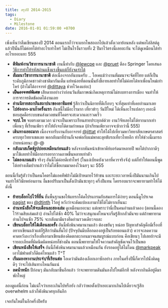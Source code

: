 ```yaml
---
title: สรุปปี 2014-2015
tags:
  - Diary
  - Milestone
date: 2016-01-01 01:59:00 +0700
---
```


เพิ่งเห็นว่าลืมเขียนของปี 2014 ตอนแรกก็ว่าจะแยกโพสออกไปแล้วตั้งเวลาย้อนหลัง แต่พอไล่ลิสต์ดูแล้วปีนั้นก็ไม่ค่อยได้ทำอะไรเท่าไหร่ ไม่เป็นไรงั้นรวบทั้ง 2 ปีมาไว้ตรงนี้เลยละกัน จะได้ดูเหมือนได้ทำอะไรเยอะแยะ 555

- __ตีพิมพ์งานวิชาการนานาชาติ__ งานนี้ทำกับ [@lewcpe][] และ [@pruet][] ตีลง Springer โดยเสนอ[วิธีการทำให้รหัสผ่านแข็งแรงขึ้นแต่ก็ยังจดจำได้][travel password]
- __สัมมนาวิชาการนานาชาติ__ ต่อเนื่องจากอันบนครับ .. โอเคแม้ว่างานสัมมนาจะจัดที่ไทย แต่ก็เป็นระดับภูมิภาคชาวต่างชาติมากันเต็ม แย่หน่อยที่ตอนนั้นยังขี้อายเลยทำให้ไม่ค่อยได้หาเพื่อนใหม่เท่าไหร่ (ถ้าไม่ได้อาจารย์ [@dittaya][] ช่วยไว้คงแย่อะ)
- __~~เป็นอาจารย์พิเศษ~~__ เสียดายอย่างว่าก่อนวันสัมภาษณ์เกิดเหตุการณ์ไม่สงบทางการเมือง จนทำให้การจราจรติดขัดอดได้งานเลย
- __อ่านนิยายสถาบันสถาปนาของอาซิมอฟ__ รู้สึกว่าเป็นนิยายที่ดีเกือบๆ จะที่สุดเท่าที่เคยอ่านมาเลย
- __ไปฮ่องกง-มาเก๊าครั้งแรก__ อันฃนี้ไม่มีอะไรมาก เที่ยวขำๆ วันปีใหม่ ได้เห็นอะไรแปลกๆ เยอะดี ชอบสุดคือระบบขนส่งมวลชนที่โคตรจะสะดวกและรวดเร็ว
- __จบป.โท__ จบตรงตามเวลา น่าจะเป็นเพราะเรียนสายประยุกต์ด้วย งานวิจัยเลยไม่ได้ยากมากเท่าเพื่อนๆ ที่เรียนเพียว ทำให้ยังจบได้ตามกำหนด (ถ้าเรียนเพียวอาจจะช้ากว่านี้ 555)
- __เดินทางเยอะมาก__ เนื่องจากรับงานกับอาจารย์ [@jittat][] ทำให้ได้ไปเที่ยวมหาวิทยาลัยเกษตรศาสตร์ครบทุกวิทยาเขตเลย พอกลับมาที่บ้านก็เจอพ่อกับแม่พาตะลุยขับรถเที่ยวไทยอีก ทำให้ช่วงนี้เมารถง่ายหน่อยนะ @-@
- __กลับมาสเก็ตช์รูปบ่อยเหมือนก่อนแล้ว__ หลังจากหันหน้าเข้าหาคีย์บอร์ดมาหลายปี พอได้ปากกาดีๆ มาใช้เลยทำให้มีอาการอยากวาดภาพขึ้นหลายเท่าตัว
- __ไม่ดองเกมแล้ว__ จริงๆ อันนี้ไม่ค่อยดีเท่าไหร่ (ในแง่เบียดบังเวลาที่ควรจริงจัง) แต่ก็ทำให้ตอนนี้พูดได้อย่างเต็มปากแล้วว่าไม่ได้ซื้อเกมมาดองไว้เฉยๆ นะ 555

ตอนนี้เริ่มรู้ตัวว่าเป็นคนโคตรไม่แอคทีฟถ้าไม่มีเป้าหมายไว้ท้าชน และระยะเวลาหนึ่งปีมันนานเกินไปจนทำให้วินัยหย่อนยาน งั้นขอปรับมาเป็นตั้งเป้ามันซะทุกๆ ครึ่งปีแทน โดยรอบแรกจะพยายามทำให้ได้ดังนี้

- __ย้ายบล็อกไปไว้ที่อื่น__ ขั้นพื้นฐานขอให้แทรกโค้ดโปรแกรมกับสมการได้ง่ายๆ ตอนนี้ดูโปรเจค [pagist][] ของ [@dtinth][] ไว้อยู่ หวังว่าจะดัดแปลงเอามาใช้ได้ไม่ยากเย็นนะ
- __อ่านหนังสือให้จบเดือนละสองเล่ม__ ดูเหมือนเยอะนะ แต่เพราะว่านี่เป็นคนอ่านแล้วดอง (ตอนนี้ดองไว้ร่วมสิบเล่มแล้ว) อ่านไปได้ซัก 40% ไม่ว่าจะสนุกแค่ไหนจะเริ่มรู้สึกกลัวมันจบ แต่ถ้าพยายามอ่านไปจนซัก 75% จะกลับมามีแรงฮึดอ่านรวดเดียวจบละ
- __เขียนบล็อกให้ได้เดือนละครั้ง__ อันนี้พังพินาศมานานแล้ว ต้องขยันๆ หน่อย ปัญหาสำคัญคือมีเรื่องที่อยากเขียนแล้วแต่ก็รู้สึกว่ามันสั้นไป (ปัจจุบันมีบล็อกดองอยู่เป็นร้อยตอนแล้ว) ควรจะลดความคาดหวังลงว่าเรื่องที่เอามาเขียนต้องคิดตกตะกอนมาจนสมบูรณ์แบบก่อน คือเขียนๆ ไปเลยถ้าจะมีรายละเอียดที่ผิดนิดผิดหน่อยก็ช่างมัน ตอนนี้พยายามให้ใจความสำคัญชัดเจนไว้เป็นพอ
- __เขียนหนังสือให้เสร็จ__ อันนี้ก็พังพินาศมานานแล้วเหมือนกัน ยังรอดอยู่ได้ไม่โดน [@markpeak][] เอาไม้ฟาดหัวก็ดีแค่ไหนแล้ว T^T
- __เริ่มมองหางานประจำ/ที่เรียนต่อ__ โอเคว่ามันต้องเลือกเอาซักอย่าง ภายในครึ่งปีนี้ก็ควรไปนั่งคิดดูดีๆ ว่าจะไปเส้นทางไหนกันแน่
- __ลดน้ำหนัก__ ปีก่อนๆ มันกลับมาขึ้นอีกแล้ว ว่าจะพยายามดันมันลงไปใหม่อีกที หลังจากกินดีอยู่ดีมาพักใหญ่

ลองดูแค่นี้ก่อน ไม่แน่ใจว่าเยอะเกินไปหรือยัง กลัวว่าพอตั้งเป้าเยอะมากเกินไปเดี๋ยวจะรู้สึก overwhelm แล้วก็พังพินาศทุกอันอีก

เจอกันใหม่ในอีกครึ่งปีครับ


[@lewcpe]: //twitter.com/lewcpe
[@pruet]: //twitter.com/pruet
[@dittaya]: //twitter.com/dittaya
[@jittat]: //twitter.com/jittat
[@dtinth]: //twitter.com/dtinth
[@markpeak]: //twitter.com/markpeak

[travel password]: //link.springer.com/chapter/10.1007%2F978-3-319-05476-6_41
[pagist]: //www.pagist.info/
